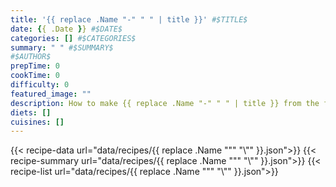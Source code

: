 ```yaml
---
title: '{{ replace .Name "-" " " | title }}' #$TITLE$
date: {{ .Date }} #$DATE$
categories: [] #$CATEGORIES$
summary: " " #$SUMMARY$
#$AUTHOR$
prepTime: 0
cookTime: 0
difficulty: 0
featured_image: ""
description: How to make {{ replace .Name "-" " " | title }} from the free online cookbook
diets: []
cuisines: []
---
```

{{< recipe-data url="data/recipes/{{ replace .Name "\"" "\\\"" }}.json">}}
{{< recipe-summary url="data/recipes/{{ replace .Name "\"" "\\\"" }}.json">}}
{{< recipe-list url="data/recipes/{{ replace .Name "\"" "\\\"" }}.json">}}
